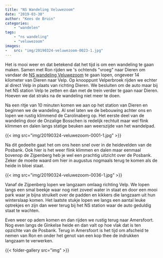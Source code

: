```yaml
---
title: "NS Wandeling Veluwezoom"
date: "2019-03-30"
author: "Kees de Bruin"
categories:
    - "wandelen"
tags:
    - "ns wandeling"
    - "veluwezoom"
images:
-   src: "img/20190324-veluwezoom-0023-1.jpg"
---
```


Het is mooi weer en dat betekend dat het tijd is om een wandeling te gaan maken. Samen met Ron rijden we 's ochtends "vroeg" naar Dieren om vandaar de [NS wandeling Veluwezoom](https://www.ns.nl/dagje-uit/wandelen/veluwezoom.html) te gaan lopen, ongeveer 14 kilometer van Dieren naar Velp. Op knooppunt Velperbroek rijden we echter al direct Velp in plaats van richting Dieren. We besluiten om de auto maar bij het NS station Velp te zetten en dan met de trein verder te gaan naar Dieren. Hoeven we dat straks na de wandeling niet meer te doen.

Na een ritje van 10 minuten komen we aan op het station van Dieren en beginnen we de wandeling. Al snel laten we de bebouwing achter ons en lopen we rustig klimmend de Carolinaberg op. Het eerste deel van de wandeling door de Onzalige Bosschen is redelijk rechtuit maar wel flink klimmen en dalen langs statige beuken aan weerszijde van het wandelpad.

{{< img src="img/20190324-veluwezoom-0001-1.jpg" >}}

Na dit gedeelte gaat het om ons heen snel over in de heidevelden van de Posbank. Ook hier is het weer flink klimmen en dalen maar eenmaal bovenop de Zijpenberg heb je wel een prachtig uitzicht over de Posbank. Zeker de moeite waard om hier in augustus nogmaals terug te komen als de heide in bloei staat.

{{< img src="img/20190324-veluwezoom-0036-1.jpg" >}}

Vanaf de Zijpenberg lopen we langzaam omlaag richting Velp. We lopen langs een smal beekje waar nog niet zoveel water in staat en door een mooi park waar je bijna struikelt over de padden en kikkers die langzaam uit hun winterslaap komen. Het laatste stukje lopen we langs een aantal leuke optrekjes en zijn dan weer terug bij het NS station waar de auto geduldig staat te wachten.

Even weer op adem komen en dan rijden we rustig terug naar Amersfoort. Nog even langs de Ginkelse heide en dan valt op hoe vlak dat is ten opzichte van de Posbank. Terug in Amersfoort is het tijd om afscheid te nemen van Ron en onder het genot van een kop thee de indrukken langzaam te verwerken.

{{< folder-gallery src="img" >}}